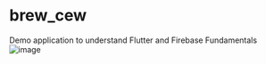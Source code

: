 # brew_cew
Demo application to understand Flutter and Firebase Fundamentals
![image](https://user-images.githubusercontent.com/58639073/137563898-b6191ec0-be96-4ae0-95d7-5a46cf1c5968.png)

